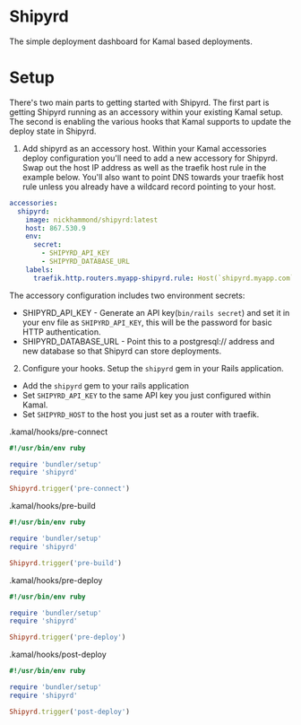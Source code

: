# Shipyrd

The simple deployment dashboard for Kamal based deployments.

# Setup

There's two main parts to getting started with Shipyrd. The first part is getting Shipyrd
running as an accessory within your existing Kamal setup. The second is enabling the various
hooks that Kamal supports to update the deploy state in Shipyrd.

1. Add shipyrd as an accessory host. Within your Kamal accessories deploy configuration you'll need to add a new accessory for Shipyrd. Swap out the host IP address as well as the traefik host rule in the example below. You'll also want to point DNS towards your traefik host rule unless you already have a wildcard record pointing to your host.

``` yml
accessories:
  shipyrd:
    image: nickhammond/shipyrd:latest
    host: 867.530.9
    env:
      secret:
        - SHIPYRD_API_KEY
        - SHIPYRD_DATABASE_URL
    labels:
      traefik.http.routers.myapp-shipyrd.rule: Host(`shipyrd.myapp.com`)
```

The accessory configuration includes two environment secrets:

- SHIPYRD_API_KEY - Generate an API key(`bin/rails secret`) and set it in your env file as `SHIPYRD_API_KEY`,
this will be the password for basic HTTP authentication.
- SHIPYRD_DATABASE_URL - Point this to a postgresql:// address and new database so that Shipyrd can store deployments.

2. Configure your hooks. Setup the `shipyrd` gem in your Rails application.

- Add the `shipyrd` gem to your rails application
- Set `SHIPYRD_API_KEY` to the same API key you just configured within Kamal.
- Set `SHIPYRD_HOST` to the host you just set as a router with traefik.

.kamal/hooks/pre-connect
``` ruby
#!/usr/bin/env ruby

require 'bundler/setup'
require 'shipyrd'

Shipyrd.trigger('pre-connect')
```

.kamal/hooks/pre-build
``` ruby
#!/usr/bin/env ruby

require 'bundler/setup'
require 'shipyrd'

Shipyrd.trigger('pre-build')
```

.kamal/hooks/pre-deploy
``` ruby
#!/usr/bin/env ruby

require 'bundler/setup'
require 'shipyrd'

Shipyrd.trigger('pre-deploy')
```

.kamal/hooks/post-deploy
``` ruby
#!/usr/bin/env ruby

require 'bundler/setup'
require 'shipyrd'

Shipyrd.trigger('post-deploy')
```
